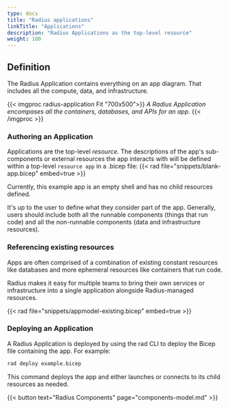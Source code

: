 ```yaml
---
type: docs
title: "Radius applications"
linkTitle: "Applications"
description: "Radius Applications as the top-level resource"
weight: 100
---
```


## Definition

The Radius Application contains everything on an app diagram. That includes all the compute, data, and infrastructure. 

<!-- TODO: expand this diagram to include more about the infra layer -->
{{< imgproc radius-application Fit "700x500">}}
<i>A Radius Application encompases all the containers, databases, and APIs for an app.</i>
{{< /imgproc >}}

### Authoring an Application

Applications are the top-level *resource*. The descriptions of the app's sub-components or external resources the app interacts with will be defined within a top-level `resource app` in a .bicep file: 
{{< rad file="snippets/blank-app.bicep" embed=true >}}

Currently, this example app is an empty shell and has no child resources defined.

It's up to the user to define what they consider part of the app. Generally, users should include both all the runnable components (things that run code) and all the non-runnable components (data and infrastructure resources).


### Referencing existing resources

Apps are often comprised of a combination of existing constant resources like databases and more ephemeral resources like containers that run code.   

Radius makes it easy for multiple teams to bring their own services or infrastructure into a single application alongside Radius-managed resources.   


{{< rad file="snippets/appmodel-existing.bicep" embed=true >}}



### Deploying an Application
A Radius Application is deployed by using the rad CLI to deploy the Bicep file containing the app. For example:

```sh
rad deploy example.bicep
```

This command deploys the app and either launches or connects to its child resources as needed.

<!-- TODO: high-level overview of managing an app -->

{{< button text="Radius Components" page="components-model.md" >}}
